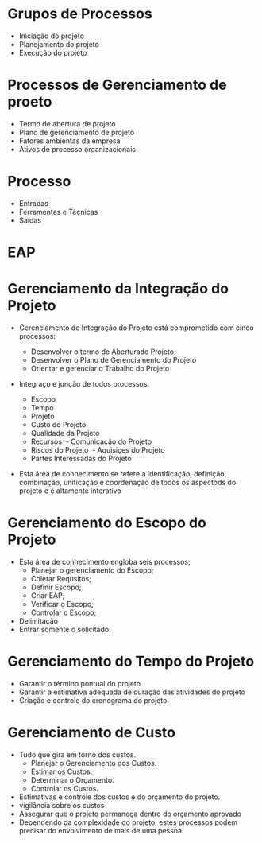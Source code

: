# Grupos de Processos
- Iniciação do projeto
- Planejamento do projeto
- Execução do projeto

# Processos de Gerenciamento de proeto

- Termo de abertura de projeto
- Plano de gerenciamento de projeto
- Fatores ambientas da empresa
- Ativos de processo organizacionais

# Processo
- Entradas
- Ferramentas e Técnicas
- Saídas

# EAP

# Gerenciamento da Integração do Projeto
- Gerenciamento de Integração do Projeto está comprometido com cinco processos:
  - Desenvolver o termo de Aberturado Projeto;
  - Desenvolver o Plano de Gerenciamento do Projeto
  - Orientar e gerenciar o Trabalho do Projeto
  
- Integraço e junção de todos processos.
  - Escopo
  - Tempo
  - Projeto
  - Custo do Projeto
  - Qualidade da Projeto
  - Recursos
  - Comunicação do Projeto
  - Riscos do Projeto
  - Aquisiçes do Projeto
  - Partes Interessadas do Projeto
  
- Esta área de conhecimento se refere a identificação, definição, combinação, unificação e coordenação de todos os aspectods do projeto e é altamente interativo

# Gerenciamento do Escopo do Projeto
- Esta área de conhecimento engloba seis processos;
  - Planejar o gerenciamento do Escopo;
  - Coletar Requsitos;
  - Definir Escopo;
  - Criar EAP;
  - Verificar o Escopo;
  - Controlar o Escopo;
- Delimitação
- Entrar somente o solicitado.

# Gerenciamento do Tempo do Projeto
- Garantir o término pontual do projeto
- Garantir a estimativa adequada de duração das atividades do projeto
- Criação e controle do cronograma do projeto.

# Gerenciamento de Custo
- Tudo que gira em torno dos custos.
  - Planejar o Gerenciamento dos Custos.
  - Estimar os Custos.
  - Determinar o Orçamento.
  - Controlar os Custos.
- Estimativas e controle dos custos e do orçamento do projeto. 
- vigilância sobre os custos
- Assegurar que o projeto permaneça dentro do orçamento aprovado
- Dependendo da complexidade do projeto, estes processos podem precisar do envolvimento de mais de uma pessoa.








